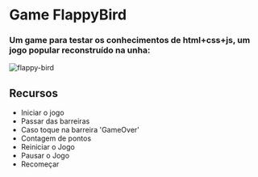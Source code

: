 # Game FlappyBird

### Um game para testar os conhecimentos de html+css+js, um jogo popular reconstruído na unha:

![flappy-bird](https://user-images.githubusercontent.com/53010824/78510498-de1efc00-776b-11ea-9405-13386886fa85.png)

## Recursos

- Iniciar o jogo
- Passar das barreiras
- Caso toque na barreira 'GameOver'
- Contagem de pontos
- Reiniciar o Jogo
- Pausar o Jogo
- Recomeçar
